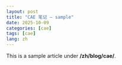 ```yaml
---
layout: post
title: "CAE 笔记 — sample"
date: 2025-10-09
categories: [cae]
tags: [cae]
lang: zh
---
```


This is a sample article under **/zh/blog/cae/**.
